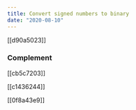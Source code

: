 ```yaml
---
title: Convert signed numbers to binary
date: "2020-08-10"
---
```


[[d90a5023]]


### Complement
[[cb5c7203]]

[[c1436244]]

[[0f8a43e9]]
